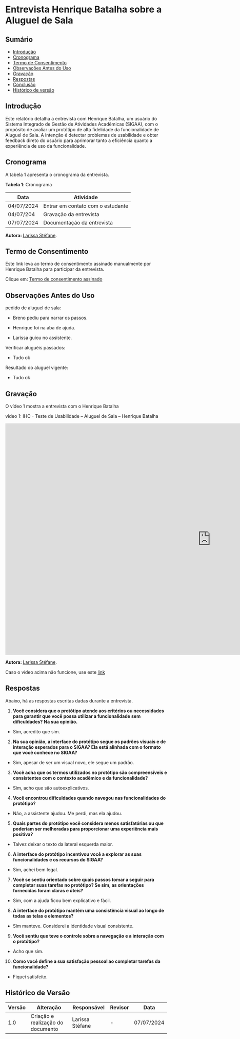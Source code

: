 # Entrevista Henrique Batalha sobre a Aluguel de Sala

## Sumário

* [Introdução](#Introdução)
* [Cronograma](#Cronograma)
* [Termo de Consentimento](#Termo-de-Consentimento)
* [Observações Antes do Uso](#Observações-Antes-do-Uso)
* [Gravação](#Gravação)
* [Respostas](#Respostas)
* [Conclusão](#Conclusão)
* [Histórico de versão](#Histórico-de-versão)

## Introdução

Este relatório detalha a entrevista com Henrique Batalha, um usuário do Sistema Integrado de Gestão de Atividades Acadêmicas (SIGAA), com o propósito de avaliar um protótipo de alta fidelidade da funcionalidade de Aluguel de Sala. A intenção é detectar problemas de usabilidade e obter feedback direto do usuário para aprimorar tanto a eficiência quanto a experiência de uso da funcionalidade.


## Cronograma

A tabela 1 apresenta o cronograma da entrevista.

**Tabela 1**: Cronograma

| Data | Atividade |
| - | - |
|04/07/2024 | Entrar em contato com o estudante |
| 04/07/204 | Gravação da entrevista |
| 07/07/2024 | Documentação da entrevista |

<b> Autora: </b> <a href="https://github.com/SkywalkerSupreme">Larissa Stéfane</a>.

## Termo de Consentimento

Este link leva ao termo de consentimento assinado manualmente por Henrique Batalha para participar da entrevista.

Clique em: [Termo de consentimento assinado](ignore/TermosPrototiposALtaFidelide/HenriqueBatalha.md)


## Observações Antes do Uso

pedido de aluguel de sala:

- Breno pediu para narrar os passos.

- Henrique foi na aba de ajuda.

- Larissa guiou no assistente.

Verificar aluguéis passados:

- Tudo ok

Resultado do aluguel vigente:

- Tudo ok

## Gravação

O vídeo 1 mostra a entrevista com o Henrique Batalha

vídeo 1: IHC - Teste de Usabilidade – Aluguel de Sala – Henrique Batalha

<iframe width="1280" height="720" src="https://www.youtube.com/embed/EMF7h1aYnW0" title="IHC - Teste de Usabilidade - Aluguel de Sala - Henrique Batalha" frameborder="0" allow="accelerometer; autoplay; clipboard-write; encrypted-media; gyroscope; picture-in-picture; web-share" referrerpolicy="strict-origin-when-cross-origin" allowfullscreen></iframe>


<b> Autora: </b> <a href="https://github.com/SkywalkerSupreme">Larissa Stéfane</a>.


Caso o vídeo acima não funcione, use este [link](https://youtu.be/EMF7h1aYnW0)


## Respostas

Abaixo, há as respostas escritas dadas  durante a entrevista.

1. **Você considera que o protótipo atende aos critérios ou necessidades para garantir que você possa utilizar a funcionalidade sem dificuldades? Na sua opinião.**

- Sim, acredito que sim.

2. **Na sua opinião, a interface do protótipo segue os padrões visuais e de interação esperados para o SIGAA? Ela está alinhada com o formato que você conhece no SIGAA?**

- Sim, apesar de ser um visual novo, ele segue um padrão.

3. **Você acha que os termos utilizados no protótipo são compreensíveis e consistentes com o contexto acadêmico e da funcionalidade?**

- Sim, acho que são autoexplicativos.

4. **Você encontrou dificuldades quando navegou nas funcionalidades do protótipo?**

- Não, a assistente ajudou. Me perdi, mas ela ajudou.

5. **Quais partes do protótipo você considera menos satisfatórias ou que poderiam ser melhoradas para proporcionar uma experiência mais positiva?**

- Talvez deixar o texto da lateral esquerda maior.

6. **A interface do protótipo incentivou você a explorar as suas funcionalidades e os recursos do SIGAA?**

- Sim, achei bem legal.

7. **Você se sentiu orientado sobre quais passos tomar a seguir para completar suas tarefas no protótipo? Se sim, as orientações fornecidas foram claras e úteis?**

- Sim, com a ajuda ficou bem explicativo e fácil.

8. **A interface do protótipo mantém uma consistência visual ao longo de todas as telas e elementos?**

- Sim manteve. Considerei a identidade visual consistente.

9. **Você sentiu que teve o controle sobre a navegação e a interação com o protótipo?**

- Acho que sim.

10. **Como você define a sua satisfação pessoal ao completar tarefas da funcionalidade?**

- Fiquei satisfeito.


## Histórico de Versão

| Versão | Alteração | Responsável | Revisor | Data |
| - | - | - | - | - |
| 1.0 | Criação e realização do documento| Larissa Stéfane| - | 07/07/2024 |
